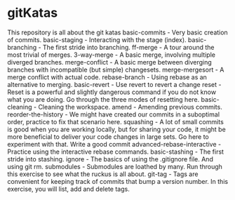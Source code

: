 # gitKatas
This repository is all about the git katas
basic-commits - Very basic creation of commits.
basic-staging - Interacting with the stage (index).
basic-branching - The first stride into branching.
ff-merge - A tour around the most trivial of merges.
3-way-merge - A basic merge, involving multiple diverged branches.
merge-conflict - A basic merge between diverging branches with incompatible (but simple) changesets.
merge-mergesort - A merge conflict with actual code.
rebase-branch - Using rebase as an alternative to merging.
basic-revert - Use revert to revert a change
reset - Reset is a powerful and slightly dangerous command if you do not know what you are doing. Go through the three modes of resetting here.
basic-cleaning - Cleaning the workspace.
amend - Amending previous commits.
reorder-the-history - We might have created our commits in a suboptimal order, practice to fix that scenario here.
squashing - A lot of small commits is good when you are working locally, but for sharing your code, it might be more beneficial to deliver your code changes in large sets. Go here to experiment with that. Write a good commit
advanced-rebase-interactive - Practice using the interactive rebase commands.
basic-stashing - The first stride into stashing.
ignore - The basics of using the .gitignore file. And using git rm.
submodules - Submodules are loathed by many. Run through this exercise to see what the ruckus is all about.
git-tag - Tags are convenient for keeping track of commits that bump a version number. In this exercise, you will list, add and delete tags.
